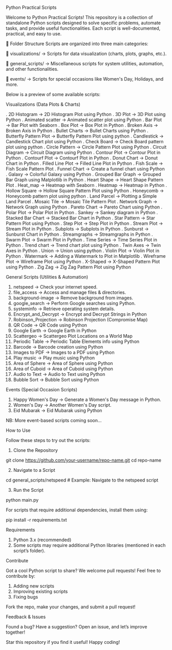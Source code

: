 Python Practical Scripts

Welcome to Python Practical Scripts! This repository is a collection of standalone Python scripts designed to solve specific problems, automate tasks, and provide useful functionalities. Each script is well-documented, practical, and easy to use.

📁 Folder Structure
Scripts are organized into three main categories:

📂 visualizations/ → Scripts for data visualization (charts, plots, graphs, etc.).

📂 general_scripts/ → Miscellaneous scripts for system utilities, automation, and other functionalities.

📂 events/ → Scripts for special occasions like Women's Day, Holidays, and more.

Below is a preview of some available scripts:

Visualizations (Data Plots & Charts)

. 2D Histogram → 2D Histogram Plot using Python
. 3D Plot → 3D Plot using Python
. Animated scatter → Animated scatter plot using Python
. Bar Plot → Bar Plot with Seaborn
. Box Plot → Box Plot in Python
. Broken Axis → Broken Axis in Python
. Bullet Charts → Bullet Charts using Python
. Butterfly Pattern Plot → Butterfly Pattern Plot using python
. Candlestick → Candlestick Chart plot using Python
. Check Board → Check Board pattern plot using python
. Circle Pattern → Circle Pattern Plot using Python
. Circuit Diagram → Circuit Diagram using Python
. Contour Plot → Contour Plot in Python
. Contourf Plot → Contourf Plot in Python
. Donut Chart → Donut Chart in Python
. Filled Line Plot → Filled Line Plot in Python
. Fish Scale → Fish Scale Pattern Plot
. Funnel Chart → Create a funnel chart using Python
. Galaxy → Colorful Galaxy using Python
. Grouped Bar Graph → Grouped Bar Graph using Matplotlib in Python
. Heart Shape → Heart Shape Pattern Plot
. Heat_map → Heatmap with Seaborn
. Heatmap → Heatmap in Python
. Hollow Square → Hollow Square Pattern Plot using Python
. Honeycomb → Honeycomb pattern plot using python
. Land Parcel → Plotting a Simple Land Parcel
. Mosaic Tile → Mosaic Tile Pattern Plot
. Network Graph → Network Graph using Python
. Pareto Chart → Pareto Chart using Python
. Polar Plot → Polar Plot in Python
. Sankey → Sankey diagram in Python
. Stacked Bar Chart → Stacked Bar Chart in Python
. Star Pattern → Star Pattern Plot using Python
. Step Plot → Step Plot in Python
. Stream Plot → Stream Plot in Python
. Subplots → Subplots in Python
. Sunburst → Sunburst Chart in Python
. Streamgraphs → Streamgraphs in Python
. Swarm Plot → Swarm Plot in Python
. Time Series → Time Series Plot in Python
. Trend chart → Trend chart plot using Python
. Twin Axes → Twin Axes in Python
. Union → Union using python
. Violin Plot → Violin Plot in Python
. Watermark → Adding a Watermark to Plot in Matplotlib
. Wireframe Plot → Wireframe Plot using Python
. X-Shaped → X-Shaped Pattern Plot using Python
. Zig Zag → Zig Zag Pattern Plot using Python

General Scripts (Utilities & Automation)

1. netspeed → Check your internet speed.
2. file_access → Access and manage files & directories.
3. background-image → Remove background from images.
4. google_search → Perform Google searches using Python.
5. systeminfo → Retrieve operating system details.
6. Encrypt_and_Decrypt → Encrypt and Decrypt Strings in Python
7. Robinson_Projection → Robinson Projection (Compromise Map)
8. QR Code → QR Code using Python
9. Google Earth → Google Earth in Python
10. Scattergeo → Scattergeo Plot Locations on a World Map
11. Periodic Table → Periodic Table Elements info using Python
12. Barcode → Barcode creation using Python
13. Images to PDF → Images to a PDF using Python
14. Play music → Play music using Python
15. Area of Sphere → Area of Sphere using Python
16. Area of Cuboid → Area of Cuboid using Python
17. Audio to Text → Audio to Text using Python
18. Bubble Sort → Bubble Sort using Python

Events (Special Occasion Scripts)

1. Happy Women's Day → Generate a Women's Day message in Python.
2. Women's Day → Another Women's Day script.
3. Eid Mubarak → Eid Mubarak using Python

NB: More event-based scripts coming soon...

How to Use

Follow these steps to try out the scripts:

1. Clone the Repository

git clone https://github.com/your-username/repo-name.git
cd repo-name

2. Navigate to a Script

cd general_scripts/netspeed # Example: Navigate to the netspeed script

3. Run the Script

python main.py

For scripts that require additional dependencies, install them using:

pip install -r requirements.txt

Requirements

1. Python 3.x (recommended)
2. Some scripts may require additional Python libraries (mentioned in each script’s folder).

Contribute

Got a cool Python script to share? We welcome pull requests! Feel free to contribute by:

1. Adding new scripts
2. Improving existing scripts
3. Fixing bugs

Fork the repo, make your changes, and submit a pull request!

Feedback & Issues

Found a bug? Have a suggestion? Open an issue, and let’s improve together!

Star this repository if you find it useful! Happy coding!
